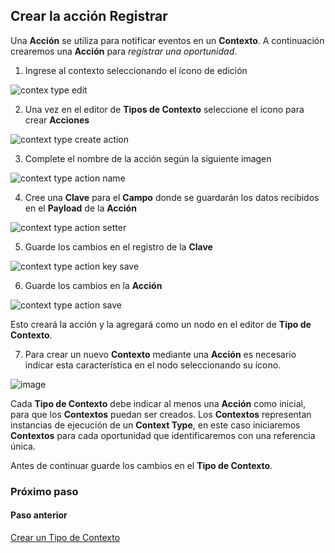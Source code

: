 ## Crear la acción Registrar
Una **Acción** se utiliza para notificar eventos en un **Contexto**. A continuación crearemos una **Acción** para *registrar una oportunidad*. 

1. Ingrese al contexto seleccionando el ícono de edición

![contex type edit](https://user-images.githubusercontent.com/44214222/118573110-7fd29400-b747-11eb-9430-4a8299e19b7b.png)

2. Una vez en el editor de **Tipos de Contexto** seleccione el ícono para crear **Acciones**

![context type create action](https://user-images.githubusercontent.com/44214222/118573457-39ca0000-b748-11eb-9891-ecb7adfec56c.png)

3. Complete el nombre de la acción según la siguiente imagen

![context type action name](https://user-images.githubusercontent.com/44214222/118573686-a7762c00-b748-11eb-95d8-fb8cef834afc.png)

4. Cree una **Clave** para el **Campo** donde se guardarán los datos recibidos en el **Payload** de la **Acción**

![context type action setter](https://user-images.githubusercontent.com/44214222/118573888-ffad2e00-b748-11eb-9ab8-db5b01ace6f3.png)

5. Guarde los cambios en el registro de la **Clave**

![context type action key save](https://user-images.githubusercontent.com/44214222/118573979-28cdbe80-b749-11eb-998f-7657ca2531b2.png)

6. Guarde los cambios en la **Acción**

![context type action save](https://user-images.githubusercontent.com/44214222/118574053-4ac74100-b749-11eb-946e-60cf86683656.png)

Esto creará la acción y la agregará como un nodo en el editor de **Tipo de Contexto**. 

7. Para crear un nuevo **Contexto** mediante una **Acción** es necesario indicar esta característica en el nodo seleccionando su ícono.

![image](https://user-images.githubusercontent.com/44214222/118574354-d8a32c00-b749-11eb-825f-72b5449784ec.png)

Cada **Tipo de Contexto** debe indicar al menos una **Acción** como inicial, para que los **Contextos** puedan ser creados. Los **Contextos** representan instancias de ejecución de un **Context Type**, en este caso iniciaremos **Contextos** para cada oportunidad que identificaremos con una referencia única.

Antes de continuar guarde los cambios en el **Tipo de Contexto**.

### Próximo paso

#### Paso anterior
[Crear un Tipo de Contexto](https://github.com/nimflow/nimflow-docs/blob/ce669b6578b6306f44e583bcdfcf67bd355a0902/get-started/nimflow-createContextType.md)
